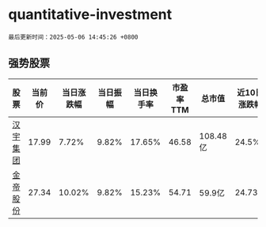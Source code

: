 # quantitative-investment

`最后更新时间：2025-05-06 14:45:26 +0800`

## 强势股票

|股票|当前价|当日涨跌幅|当日振幅|当日换手率|市盈率TTM|总市值|近10日涨跌幅|
|----|----|----|----|----|----|----|----|
|[汉宇集团](https://xueqiu.com/S/SZ300403)|17.99|7.72%|9.82%|17.65%|46.58|108.48亿|24.5%|
|[金帝股份](https://xueqiu.com/S/SH603270)|27.34|10.02%|9.82%|15.23%|54.71|59.9亿|24.73%|

